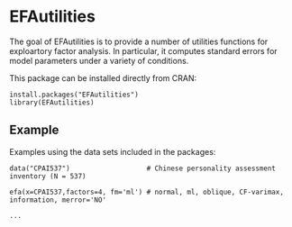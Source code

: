 # EFAutilities

The goal of EFAutilities is to provide a number of utilities functions for exploartory factor analysis.  In particular, it computes standard errors for model parameters under a variety of conditions. 



This package can be installed directly from CRAN:

    install.packages("EFAutilities")
    library(EFAutilities)



## Example

Examples using the data sets included in the packages:

    data("CPAI537")                   # Chinese personality assessment inventory (N = 537)

    efa(x=CPAI537,factors=4, fm='ml') # normal, ml, oblique, CF-varimax, information, merror='NO'
```R
...
```
